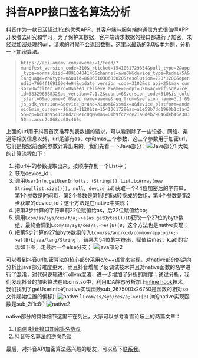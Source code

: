 # 抖音APP接口签名算法分析
﻿抖音作为一款日活超过1亿的优秀APP，其客户端与服务端的通信方式很值得APP开发者去研究和学习，为了保护其数据，客户端请求数据的接口都进行了加密，未经过加密处理的url，请求的时候不会返回数据，这里以最新的3.0版本为例，分析一下加密算法。  

>`https://api.amemv.com/aweme/v1/feed/?manifest_version_code=310&_rticket=1541061729354&pull_type=2&app_type=normal&iid=48910484145&channel=aweGW&device_type=Redmi+5A&language=zh&type=0&uuid=868661038685020&resolution=720*1280&openudid=7664f169100e4e94&update_version_code=3102&os_api=25&max_cursor=0&filter_warn=0&need_relieve_aweme=0&dpi=320&ac=wifi&device_id=58329658832&os_version=7.1.2&count=6&version_code=310&is_cold_start=0&volume=0.0&app_name=aweme&req_from=&version_name=3.1.0&js_sdk_version=&device_brand=Xiaomi&ssmix=a&device_platform=android&min_cursor=-1&aid=1128&ts=1541061729&as=a1e58b7dd1960b1c1a4355&cp=bc64b9541ca0d2c8e1cDgM&mas=01b9fcc9ce21a0deb29046deb46e30350aacaccc2c868cc68c460c`
>

上面的url用于抖音首页推荐列表数据的请求，可以看到除了一些设备、网络、渠道等相关信息以外，url尾部有as、cp和mas三个参数，这三个参数用于加密url，它们是根据前面的参数计算出来的。我们先看一下Java部分：![Java部分1](https://img-blog.csdnimg.cn/20181101170129884.png?x-oss-process=image/watermark,type_ZmFuZ3poZW5naGVpdGk,shadow_10,text_aHR0cHM6Ly9ibG9nLmNzZG4ubmV0L3dhbmdteGU=,size_16,color_FFFFFF,t_70)
大概的计算流程如下：

 1. 把url中的参数提取出来，按顺序存到一个List中；
 2. 获取device_id；
 3. 调用`UserInfo.getUserInfo(ts, (String[]) list.toArray(new String[list.size()]), null, device_id)`获取一个44位加密后的字符串， 第1个参数是时间戳，第2个参数是第1步的list转换成的数组，第4个参数是第2步获取的device_id；这个方法是在native中实现；
 4. 把第3步计算的字符串前22位赋值给as，后22位赋值给cp;
 5. 调用`Lcom/ss/sys/ces/f/a;->a(as.getBytes())[B`获取一个27位的byte数组，最终会调到`Lcom/ss/sys/ces/a;->e([B)[B`，这个方法也是native实现；
 6. 把第5步计算的27位byte数组传入`Lcom/ss/android/common/applog/k;->a([B)Ljava/lang/String;`，结果为54位的字符串，赋值给mas，k.a()的实现如下图，走最后一个else分支； 
 ![java部分2](https://img-blog.csdnimg.cn/20181101173341958.png?x-oss-process=image/watermark,type_ZmFuZ3poZW5naGVpdGk,shadow_10,text_aHR0cHM6Ly9ibG9nLmNzZG4ubmV0L3dhbmdteGU=,size_16,color_FFFFFF,t_70)  
   
可以看到抖音url加密算法的核心部分采用c/c++语言来实现，对native部分的逆向分析比java部分难度更大，而且抖音增加了反调试技术并且对native函数的名字进行了混淆，对代码逻辑进行ollvm混淆，进一步增加了分析的难度；通过分析，我们发现抖音的加密算法在libcms.so中，利用IDA静态分析加上[inline hook](https://github.com/ele7enxxh/Android-Inline-Hook)技术，我们找到了getUserInfo的native实现函数sub_26750(0x26750是函数的相对so文件起始位置的偏移):
![native 1](https://img-blog.csdnimg.cn/20181101180639160.png)
`Lcom/ss/sys/ces/a;->e([B)[B`的native实现函数是sub_2f1c8()
![native2](https://img-blog.csdnimg.cn/20181101182626410.png)

 native部分的具体细节这里不在列出，大家可以参考看雪论坛上的两篇文章：
 
 1. [\[原创\]抖音接口加密签名协议](https://bbs.pediy.com/thread-226931.htm)
 2. [抖音签名算法的逆向杂谈](https://zhuanlan.kanxue.com/article-5010.htm)
 
最后，对抖音API加密算法感兴趣的朋友，可以私下[联系我](http://47.105.95.219)。

